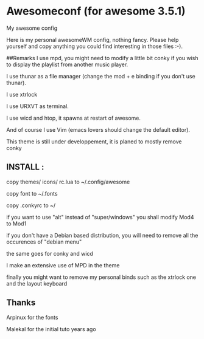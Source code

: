 Awesomeconf (for awesome 3.5.1)
===========

My awesome config

Here is my personal awesomeWM config, nothing fancy. Please help yourself and copy anything you could find interesting in those files :-).


##Remarks
I use mpd, you might need to modify a little bit conky if you wish to display the playlist from another music player.

I use thunar as a file manager (change the mod + e binding if you don't use thunar).

I use xtrlock

I use URXVT as terminal.

I use wicd and htop, it spawns at restart of awesome.

And of course I use Vim (emacs lovers should change the default editor).

This theme is still under developpement, it is planed to mostly remove conky

## INSTALL :
copy themes/ icons/ rc.lua to ~/.config/awesome

copy font to ~/.fonts

copy .conkyrc to ~/

if you want to use "alt" instead of "super/windows" you shall modify Mod4 to Mod1

if you don't have a Debian based distribution, you will need to remove all the occurences of "debian menu"

the same goes for conky and wicd

I make an extensive use of MPD in the theme

finally you might want to remove my personal binds such as the xtrlock one and the layout keyboard

## Thanks
Arpinux for the fonts

Malekal for the initial tuto years ago

